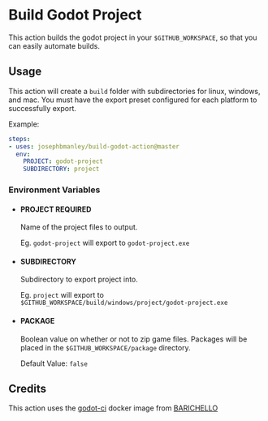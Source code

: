 # Build Godot Project

This action builds the godot project in your `$GITHUB_WORKSPACE`, so that you can easily automate builds.

## Usage

This action will create a `build` folder with subdirectories for linux, windows, and mac. You must have the export preset configured for each platform to successfully export.

Example:

```yaml
steps:
- uses: josephbmanley/build-godot-action@master
  env:
    PROJECT: godot-project
    SUBDIRECTORY: project
```

### Environment Variables

- #### PROJECT **REQUIRED**

    Name of the project files to output.

    Eg. `godot-project` will export to `godot-project.exe`

- #### SUBDIRECTORY

    Subdirectory to export project into.

    Eg. `project` will export to `$GITHUB_WORKSPACE/build/windows/project/godot-project.exe`

- #### PACKAGE

    Boolean value on whether or not to zip game files. Packages will be placed in the `$GITHUB_WORKSPACE/package` directory.

    Default Value: `false`

## Credits

This action uses the [godot-ci](https://github.com/aBARICHELLO/godot-ci) docker image from [BARICHELLO](https://github.com/aBARICHELLO)
